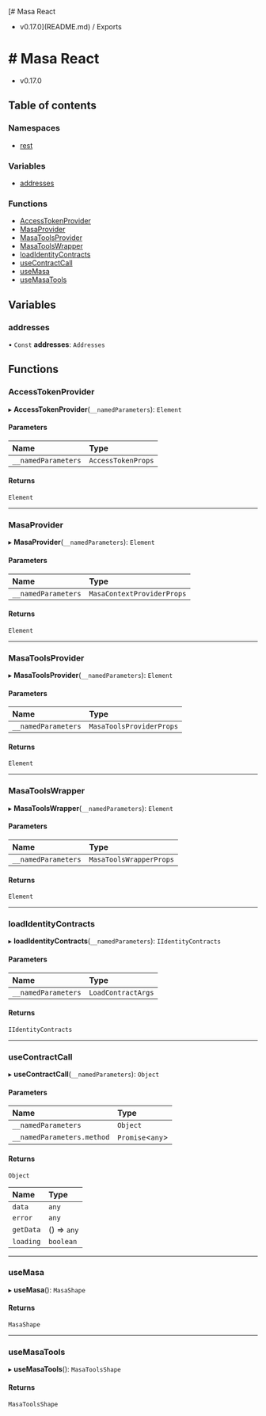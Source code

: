 [# Masa React
 - v0.17.0](README.md) / Exports

# # Masa React
 - v0.17.0

## Table of contents

### Namespaces

- [rest](modules/rest.md)

### Variables

- [addresses](modules.md#addresses)

### Functions

- [AccessTokenProvider](modules.md#accesstokenprovider)
- [MasaProvider](modules.md#masaprovider)
- [MasaToolsProvider](modules.md#masatoolsprovider)
- [MasaToolsWrapper](modules.md#masatoolswrapper)
- [loadIdentityContracts](modules.md#loadidentitycontracts)
- [useContractCall](modules.md#usecontractcall)
- [useMasa](modules.md#usemasa)
- [useMasaTools](modules.md#usemasatools)

## Variables

### addresses

• `Const` **addresses**: `Addresses`

## Functions

### AccessTokenProvider

▸ **AccessTokenProvider**(`__namedParameters`): `Element`

#### Parameters

| Name | Type |
| :------ | :------ |
| `__namedParameters` | `AccessTokenProps` |

#### Returns

`Element`

___

### MasaProvider

▸ **MasaProvider**(`__namedParameters`): `Element`

#### Parameters

| Name | Type |
| :------ | :------ |
| `__namedParameters` | `MasaContextProviderProps` |

#### Returns

`Element`

___

### MasaToolsProvider

▸ **MasaToolsProvider**(`__namedParameters`): `Element`

#### Parameters

| Name | Type |
| :------ | :------ |
| `__namedParameters` | `MasaToolsProviderProps` |

#### Returns

`Element`

___

### MasaToolsWrapper

▸ **MasaToolsWrapper**(`__namedParameters`): `Element`

#### Parameters

| Name | Type |
| :------ | :------ |
| `__namedParameters` | `MasaToolsWrapperProps` |

#### Returns

`Element`

___

### loadIdentityContracts

▸ **loadIdentityContracts**(`__namedParameters`): `IIdentityContracts`

#### Parameters

| Name | Type |
| :------ | :------ |
| `__namedParameters` | `LoadContractArgs` |

#### Returns

`IIdentityContracts`

___

### useContractCall

▸ **useContractCall**(`__namedParameters`): `Object`

#### Parameters

| Name | Type |
| :------ | :------ |
| `__namedParameters` | `Object` |
| `__namedParameters.method` | `Promise`<`any`\> |

#### Returns

`Object`

| Name | Type |
| :------ | :------ |
| `data` | `any` |
| `error` | `any` |
| `getData` | () => `any` |
| `loading` | `boolean` |

___

### useMasa

▸ **useMasa**(): `MasaShape`

#### Returns

`MasaShape`

___

### useMasaTools

▸ **useMasaTools**(): `MasaToolsShape`

#### Returns

`MasaToolsShape`
